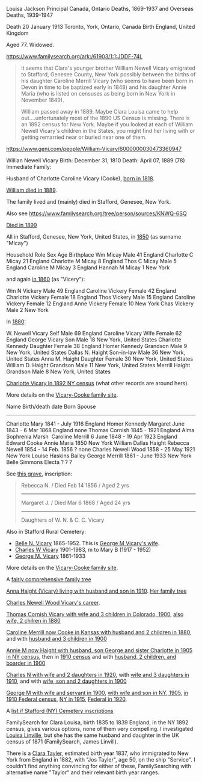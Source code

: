 Louisa Jackson
Principal
Canada, Ontario Deaths, 1869-1937 and Overseas Deaths, 1939-1947

Death 20 January 1913
Toronto, York, Ontario, Canada
Birth  England, United Kingdom

Aged 77.  Widowed.

https://www.familysearch.org/ark:/61903/1:1:JDDF-74L

> It seems that Clara's younger brother William Newell Vicary emigrated to Stafford, Genesee County, New York possibly between the births of his daughter Caroline Merrill Vicary (who seems to have been born in Devon in time to be baptized early in 1848) and his daughter Annie Maria (who is listed on censuses as being born in New York in November 1849).
>
> William passed away in 1889.  Maybe Clara Louisa came to help out....unfortunately  most of the 1890 US Census is missing.  There is an 1892 census for New York.  Maybe if you looked at each of William Newell Vicary's children in the States, you might find her living with or getting remarried near or buried near one of them.  

<https://www.geni.com/people/William-Vicary/6000000030473360947>

Willian Newell Vicary
Birth: 	December 31, 1810
Death: 	April 07, 1889 (78)
Immediate Family: 	

Husband of Charlotte Caroline Vicary (Cooke), [born in
1818](https://members.tripod.com/David_Cooke/Cooke/vicary1.html).

[William died in 1889](https://www.findagrave.com/memorial/99111666/charlotte-caroline-vicary).

The family lived and (mainly) died in Stafford, Genesee, New York.

Also see <https://www.familysearch.org/tree/person/sources/KNWQ-6SQ>

[Died in 1899](https://www.findagrave.com/memorial/99111666/charlotte-caroline-vicary)

All in Stafford, Genesee, New York, United States, in [1850](https://www.familysearch.org/tree/person/sources/KNWQ-6SQ) (as surname "Micay")

 Household
Role
Sex
Age
Birthplace
Wm Micay
Male
41
England
Charlotte C Micay
21
England
Charlotte M Micay
8
England
Thos C Micay
Male
5
England
Caroline M Micay
3
England
Hannah M Micay
1
New York

and again [in 1860](https://www.familysearch.org/tree/person/sources/KNWQ-6SQ) (as "Vicery"):

Wm N Vickery
Male
49
England
Caroline Vickery
Female
42
England
Charlotte Vickery
Female
18
England
Thos Vickery
Male
15
England
Caroline Vickery
Female
12
England
Anne Vickery
Female
10
New York
Chas Vickery
Male
2
New York

In [1880](https://www.familysearch.org/tree/person/sources/KNWQ-6SQ):


W. Newell Vicary
Self
Male
69
England
Caroline Vicary
Wife
Female
62
England
George Vicary
Son
Male
18
New York, United States
Charlotte Kennedy
Daughter
Female
38
England
Homer Kennedy
Grandson
Male
9
New York, United States
Dallas N. Haight
Son-in-law
Male
36
New York, United States
Anna M. Haight
Daughter
Female
30
New York, United States
William D. Haight
Grandson
Male
11
New York, United States
Merrill Haight
Grandson
Male
8
New York, United States

[Charlotte Vicary in 1892 NY
census](https://www.familysearch.org/ark:/61903/1:1:MQ93-81H) (what
other records are around hers).

More details on the [Vicary-Cooke family
site](https://members.tripod.com/david_cooke/Cooke/vicary1.html).

Name                 Birth/death date             Born     Spouse
-------------------- ---------------------------  -------  -------
Charlotte Mary       1841 - July 1916             England  Homer Kennedy
Margaret June        1843 - 6 Mar 1868            England  none
Thomas Cornish       1845 - 1921                  England  Alma Sophrenia Marsh 
Caroline Merrill     6 June 1848 - 19 Apr 1923    England  Edward Cooke
Annie Maria          1850                         New York William Dallas Haight
Rebecca Newell       1854 - 14 Feb. 1856          ?        none
Charles Newell Wood  1858 - 25 May 1921           New York Louise Haskins Bailey
George Merrill       1861 - June 1933             New York Belle Simmons
Electa               ?                            ?        ?

See [this grave](https://www.findagrave.com/memorial/99111668/rebecca-n-vicary), inscription:

> Rebecca N. / Died Feb 14 1856 / Aged 2 yrs
>
> ----
>
> Margaret J. / Died Mar 6 1868 / Aged 24 yrs
>
> ----
>
> Daughters of W. N. & C. C. Vicary

Also in Stafford Rural Cemetery:

* [Belle N. Vicary](https://www.findagrave.com/memorial/160918716/belle-n-vicary) 1865-1952.  This is [George M Vicary's wife](https://www.familysearch.org/tree/person/sources/LZBB-XWZ).
* [Charles W Vicary](https://www.findagrave.com/memorial/160918692/charles-w-vicary) 1901-1983, m to Mary B (1917 - 1952)
* [George M. Vicary](https://www.findagrave.com/memorial/160918745/george-m-vicary) 1861-1933

More details on the [Vicary-Cooke family
site](https://members.tripod.com/david_cooke/Cooke/vicary1.html).

A [fairly comprehensive family tree](https://www.geni.com/list?focus_id=6000000030473360947)

[Anna Haight (Vicary) living with husband and son in 1910](https://www.familysearch.org/ark:/61903/1:1:M5SN-L89).  [Her family tree](https://www.familysearch.org/tree/person/details/9NBW-GX1)

[Charles Newell Wood Vicary's career](https://findingaids.hagley.org/repositories/2/resources/777).

[Thomas Cornish Vicary with wife and 3 children in Colorado, 1900](https://www.familysearch.org/tree/person/sources/K4YB-1GF), [also wife, 2 chilren in 1880](https://www.familysearch.org/tree/person/sources/K4YB-1GF)

[Caroline Merrill now Cooke in Kansas with husband and 2 children in 1880](https://www.familysearch.org/tree/person/sources/K4YB-1GF), and with [husband and 3 children in 1900](https://familysearch.org/ark:/61903/1:1:MMTL-F2X)

[Annie M now Haight with husband, son George and sister Charlotte in
1905 in NY census](https://familysearch.org/ark:/61903/1:1:MMTL-F2X),
then in [1910
census](https://familysearch.org/ark:/61903/1:1:M5SN-L89) and with
[husband, 2 children, and boarder in
1900](https://familysearch.org/ark:/61903/1:1:MSLL-L5Q)

[Charles N with wife and 2 daughters in
1920](https://familysearch.org/ark:/61903/1:1:M6M3-SJ9), with [wife
and 3 daughters in
1910](https://familysearch.org/ark:/61903/1:1:M6M3-SJ9), and with
[wife, son and 2 daughters in
1900](https://familysearch.org/ark:/61903/1:1:M6M3-SJ9)

[George M with wife and servant in
1900](https://familysearch.org/ark:/61903/1:1:MSX1-73G), [with wife
and son in NY,
1905](https://familysearch.org/ark:/61903/1:1:MV1C-2GG), [in 1910
Federal census](https://familysearch.org/ark:/61903/1:1:MPBR-FW9), [NY
in 1915](https://familysearch.org/ark:/61903/1:1:K9JH-KXH), [Federal in 1920](https://familysearch.org/ark:/61903/1:1:MJLX-ZJR).

A [list if Stafford (NY) Cemetery inscriptions](https://web.archive.org/web/20080915235429/http://genesee.bettysgenealogy.org/grave.htm)

FamilySearch for Clara Louisa, birth 1835 to 1839 England, in the NY
1892 census, gives various options, none of them very compelling.
I investigated [Louisa
Linville](https://www.familysearch.org/ark:/61903/1:2:1K8C-8JB), but
she has the same husband and daughter in the UK census of 1871
(FamilySearch, James Linvill).

There is a [Clara
Tayler](https://www.familysearch.org/ark:/61903/1:1:QVPN-VYGF),
estimated birth year 1837, who immigrated to New York from England in
1882, with "Jos Tayler", age 50, on the ship "Service".  I couldn't
find anything convincing for either of these, FamilySearching with
alternative name "Taylor" and their relevant birth year ranges.
